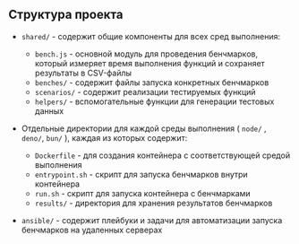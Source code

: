 ## Структура проекта

- `shared/` - содержит общие компоненты для всех сред выполнения:
  - `bench.js` - основной модуль для проведения бенчмарков, который измеряет время выполнения функций и сохраняет результаты в CSV-файлы
  - `benches/` - содержит файлы запуска конкретных бенчмарков
  - `scenarios/` - содержит реализации тестируемых функций
  - `helpers/` - вспомогательные функции для генерации тестовых данных

- Отдельные директории для каждой среды выполнения ( `node/` , `deno/`, `bun/` ), каждая из которых содержит:
  - `Dockerfile` - для создания контейнера с соответствующей средой выполнения
  - `entrypoint.sh` - скрипт для запуска бенчмарков внутри контейнера
  - `run.sh` - скрипт для запуска контейнера с бенчмарками
  - `results/` - директория для хранения результатов бенчмарков

- `ansible/` - содержит плейбуки и задачи для автоматизации запуска бенчмарков на удаленных серверах